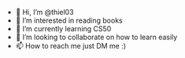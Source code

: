 - 👋 Hi, I’m @thiel03 
- 👀 I’m interested in reading books
- 🌱 I’m currently learning CS50
- 💞️ I’m looking to collaborate on how to learn easily
- 📫 How to reach me just DM me :)

<!---
thiel03/thiel03 is a ✨ special ✨ repository because its `README.md` (this file) appears on your GitHub profile.
You can click the Preview link to take a look at your changes.
--->
